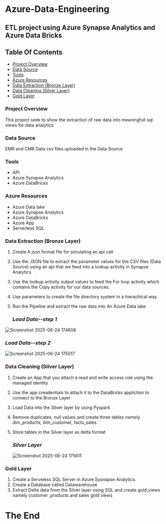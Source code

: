 # Azure-Data-Engineering
## ETL project using Azure Synapse Analytics and Azure Data Bricks


## Table Of Contents

- [ Project Overview ](#Project-Overview)
- [ Data Source ](#Data-Source)
- [ Tools ](#Tools)
- [ Azure Resources ](#Azure-Resources)
- [ Data Extraction (Bronze Layer) ](#Data-Extraction-(Bronze-Layer))
- [ Data Cleaning (Silver Layer) ](#Data-Cleaning-(Silver-Layer))
- [ Gold Layer](#Gold-Layer)


### Project Overview

This project seek to show the extraction of raw data into meaningfull sql views for data analytics 


### Data Source
EMR and CMR Data csv files uploaded in the Data Source

### Tools
- API
- Azure Synapse Analytics
- Azure DataBricks

  
### Azure Resources
- Azure Data lake
- Azure Synapse Analytics
- Azure DataBricks
- Azure App
- Serverless SQL
  

### Data Extraction (Bronze Layer)
1. Create A json format file for simulating an api call
2. Use the JSON file to extract the parameter values for the CSV files (Data Source) using an api that we feed into a lookup activity in Synapse Analytics
3. Use the lookup activity output values to feed the For loop activity which contains the Copy activity for our data sources.
4. Use parameters to create the file directory system in a hierachical way.
5. Run the Pipeline and extract the raw data into An Azure Data lake

   ### *Load Data--step 1*
   
  ![Screenshot 2025-06-24 174606](https://github.com/user-attachments/assets/903e5825-fb6a-44d3-bd03-03e6d0687668)

   ### *Load Data--step 2*
  
  ![Screenshot 2025-06-24 175017](https://github.com/user-attachments/assets/e8bdde12-bf57-4a57-acfa-864127d65946)


### Data Cleaning (Silver Layer)
1. Create an App that you attach a read and write access role using the managed identity
2. Use the app creadentials to attach it to the DataBricks appliction to connect to the Bronze Layer
3. Load Data into the Silver layer by using Pyspark
4. Remove duplicates, null values and create three tables namely dim_products, dim_customer, facts_sales
5. Store tables in the Silver layer as delta format
   

   ### *Silver Layer*
   ![Screenshot 2025-06-24 175611](https://github.com/user-attachments/assets/3e17e064-58cd-4307-aff4-1fe145cc681d)


### Gold Layer
1. Create a Serveless SQL Server in Azure Sysnapse Analytics.
2. Create a Database called Datawarehouse
3. Extract Delta data from the Silver layer using SQL and create gold_views namely customer ,products and sales gold views

   

 #  The End
